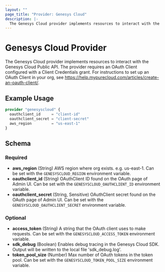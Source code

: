 ```yaml
---
layout: ""
page_title: "Provider: Genesys Cloud"
description: |-
  The Genesys Cloud provider implements resources to interact with the Genesys Cloud Public API.
---
```


# Genesys Cloud Provider

The Genesys Cloud provider implements resources to interact with the Genesys Cloud Public API. The provider requires an OAuth Client configured with a Client Credentials grant. For instructions to set up an OAuth Client in your org, see https://help.mypurecloud.com/articles/create-an-oauth-client/.

## Example Usage

```terraform
provider "genesyscloud" {
  oauthclient_id     = "client-id"
  oauthclient_secret = "client-secret"
  aws_region         = "us-east-1"
}
```

<!-- schema generated by tfplugindocs -->
## Schema

### Required

- **aws_region** (String) AWS region where org exists. e.g. us-east-1. Can be set with the `GENESYSCLOUD_REGION` environment variable.
- **oauthclient_id** (String) OAuthClient ID found on the OAuth page of Admin UI. Can be set with the `GENESYSCLOUD_OAUTHCLIENT_ID` environment variable.
- **oauthclient_secret** (String, Sensitive) OAuthClient secret found on the OAuth page of Admin UI. Can be set with the `GENESYSCLOUD_OAUTHCLIENT_SECRET` environment variable.

### Optional

- **access_token** (String) A string that the OAuth client uses to make requests. Can be set with the `GENESYSCLOUD_ACCESS_TOKEN` environment variable.
- **sdk_debug** (Boolean) Enables debug tracing in the Genesys Cloud SDK. Output will be written to the local file 'sdk_debug.log'.
- **token_pool_size** (Number) Max number of OAuth tokens in the token pool. Can be set with the `GENESYSCLOUD_TOKEN_POOL_SIZE` environment variable.